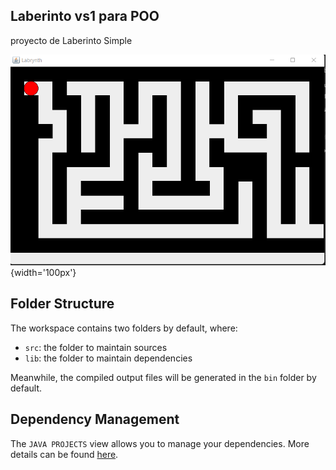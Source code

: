 ## Laberinto vs1 para POO

proyecto de Laberinto Simple

![](src/../Docs/imagenLaberinto.png){width='100px'}

## Folder Structure

The workspace contains two folders by default, where:

- `src`: the folder to maintain sources
- `lib`: the folder to maintain dependencies

Meanwhile, the compiled output files will be generated in the `bin` folder by default.

> 

## Dependency Management

The `JAVA PROJECTS` view allows you to manage your dependencies. More details can be found [here](https://github.com/microsoft/vscode-java-dependency#manage-dependencies).

